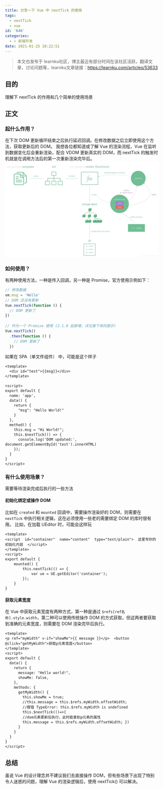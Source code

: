 ```yaml
---
title: 分享一下 Vue 中 nextTick 的使用
tags:
  - nextTick
  - vue
id: '646'
categories:
  - - 前端开发
date: 2021-01-25 10:22:51
---
```


> 本文也发布于 learnku社区，博主最近有部分时间在该社区活跃，翻译文章，讨论问题等，learnku文章链接：https://learnku.com/articles/53633

## 目的

理解下 nextTick 的作用和几个简单的使用场景

## 正文

### 起什么作用？

在下次 DOM 更新循环结束之后执行延迟回调。在修改数据之后立即使用这个方法，获取更新后的 DOM。 我想各位都知道或了解 Vue 的渲染流程，Vue 在监听到数据变化后会重新渲染，配合 VDOM 更新真实的 DOM，而 nextTick 的触发时机就是在调用方法后的第一次重新渲染完毕后。 [![](../static/uploads/2021/01/wp_editor_md_1131d00b8d98f0283656b40d6755cf20.jpg)](../static/uploads/2021/01/wp_editor_md_1131d00b8d98f0283656b40d6755cf20.jpg)

### 如何使用？

有两种使用方法，一种是传入回调，另一种是 Promise，官方使用示例如下：

```js
// 修改数据
vm.msg = 'Hello'
// DOM 还没有更新
Vue.nextTick(function () {
  // DOM 更新了
})

// 作为一个 Promise 使用 (2.1.0 起新增，详见接下来的提示)
Vue.nextTick()
  .then(function () {
    // DOM 更新了
  })
```

如果在 SPA（单文件组件） 中，可能是这个样子

```vue
<template>
  <div id="test">{{msg}}</div>
</template>

<script>
export default {
  name: 'app',
  data() {
    return {
      "msg": "Hello World!"
    }
  },
  method() {
    this.msg = "Hi World!";
    this.$nextTick(() => {
      console.log('DOM updated:', document.getElementById('test').innerHTML)
    });
  }
}
</script>
```

### 有什么使用场景？

需要等待渲染完成后执行的一些方法

#### 初始化绑定或操作 DOM

比如在 `created` 和 `mounted` 回调中，需要操作渲染好的 DOM，则需要在 `nextTick` 中执行相关逻辑，这在必须使用一些老的需要绑定 DOM 的库时很有用。 比如，在加载 UEditor 时，可能会这样玩

```vue
<template>
<script  id="container"  name="content"  type="text/plain">  这里写你的初始化内容  </script>
</template>
<script>
export default {
    mounted() {
        this.nextTick(() => {
            var ue = UE.getEditor('container');
        });
    }
}
```

#### 获取元素宽度

在 Vue 中获取元素宽度有两种方式，第一种是通过 `$refs[ref名称].style.width`，第二种可以使用传统操作 DOM 的方式获取，但这两者要获取到准确的元素宽度，则需要在 DOM 渲染完毕后执行。

```vue
<template>
<p ref="myWidth" v-if="showMe">{{ message }}</p>  <button @click="getMyWidth">获取p元素宽度</button>
</template>
<script>
export default {
  data() {
    return {
      message: "Hello world!",
      showMe: false,
    },
    methods: {
      getMyWidth() {
        this.showMe = true;
        //this.message = this.$refs.myWidth.offsetWidth; 
        //报错 TypeError: this.$refs.myWidth is undefined 
        this.$nextTick(()=>{
        //dom元素更新后执行，此时能拿到p元素的属性  
        this.message = this.$refs.myWidth.offsetWidth; })
      }
    }
  }
}
</script>
```

## 总结

虽说 Vue 的设计理念并不建议我们去直接操作 DOM，但有些场景下出现了特别令人迷惑的问题，理解 Vue 的渲染逻辑后，使用 nextTick() 可以解决。